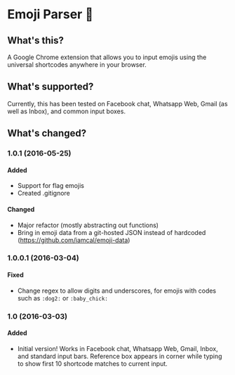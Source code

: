 # Emoji Parser :baby_chick:

## What's this?
A Google Chrome extension that allows you to input emojis using the universal shortcodes anywhere in your browser.

## What's supported?
Currently, this has been tested on Facebook chat, Whatsapp Web, Gmail (as well as Inbox), and common input boxes.

## What's changed?
### 1.0.1 (2016-05-25)
#### Added
* Support for flag emojis
* Created .gitignore

#### Changed
* Major refactor (mostly abstracting out functions)
* Bring in emoji data from a git-hosted JSON instead of hardcoded (https://github.com/iamcal/emoji-data)

### 1.0.0.1 (2016-03-04)
#### Fixed
* Change regex to allow digits and underscores, for emojis with codes such as `:dog2:` or `:baby_chick:`

### 1.0 (2016-03-03)
#### Added
* Initial version! Works in Facebook chat, Whatsapp Web, Gmail, Inbox, and standard input bars. Reference box appears in corner while typing to show first 10 shortcode matches to current input.
